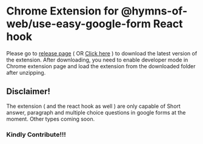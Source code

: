 # Chrome Extension for @hymns-of-web/use-easy-google-form React hook

Please go to [release page](https://github.com/hymnsOfWeb/useEasyGoogleForm-extension/releases/tag/latest) ( OR [Click here](https://github.com/hymnsOfWeb/useEasyGoogleForm-extension/releases/download/latest/extension.zip) ) to download the latest version of the extension.
After downloading, you need to enable developer mode in Chrome extension page and load the extension from the downloaded folder after unzipping.

## Disclaimer!
The extension ( and the react hook as well ) are only capable of Short answer, paragraph and multiple choice questions in google forms at the moment. Other types coming soon.

### Kindly Contribute!!!
